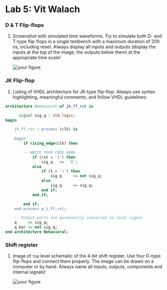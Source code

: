 # Lab 5: Vit Walach

### D & T Flip-flops

1. Screenshot with simulated time waveforms. Try to simulate both D- and T-type flip-flops in a single testbench with a maximum duration of 200 ns, including reset. Always display all inputs and outputs (display the inputs at the top of the image, the outputs below them) at the appropriate time scale!

   ![your figure](https://github.com/vitulos7/digital-electronics-1/blob/main/05-ffs/Sn%C3%ADmek%20obrazovky%20(45).png)

### JK Flip-flop

1. Listing of VHDL architecture for JK-type flip-flop. Always use syntax highlighting, meaningful comments, and follow VHDL guidelines:

```vhdl
architecture Behavioral of jk_ff_rst is

      signal sig_q : std_logic;
begin

    jk_ff_rst : process (clk) is
    
    begin
        if rising_edge(clk) then

        -- WRITE YOUR CODE HERE
            if (rst = '1') then
                sig_q   <=  '0';
            else
                if (t = '1') then
                    sig_q     <= not sig_q;
                else
                    sig_q     <= sig_q;
                end if;
            end if;

        end if;
    end process p_t_ff_rst;

    -- Output ports are permanently connected to local signal
    q     <= sig_q;
    q_bar <= not sig_q;
end architecture Behavioral;
```

### Shift register

1. Image of `top` level schematic of the 4-bit shift register. Use four D-type flip-flops and connect them properly. The image can be drawn on a computer or by hand. Always name all inputs, outputs, components and internal signals!

   ![your figure]()
